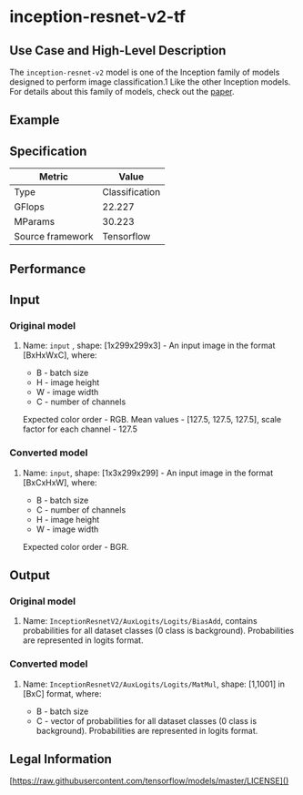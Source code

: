 # inception-resnet-v2-tf

## Use Case and High-Level Description

The `inception-resnet-v2` model is one of the Inception family of models designed to perform image classification.1 Like the other Inception models. For details about this family of models, check out the [paper](https://arxiv.org/pdf/1602.07261.pdf).

## Example

## Specification

| Metric                          | Value                                     |
|---------------------------------|-------------------------------------------|
| Type                            | Classification                            |
| GFlops                          | 22.227                                    |
| MParams                         | 30.223                                    |
| Source framework                | Tensorflow                                |

## Performance

## Input

### Original model

1. Name: `input` , shape: [1x299x299x3] - An input image in the format [BxHxWxC],
   where:

    - B - batch size
    - H - image height
    - W - image width
    - C - number of channels

   Expected color order - RGB.
   Mean values - [127.5, 127.5, 127.5], scale factor for each channel - 127.5

### Converted model

1. Name: `input`, shape: [1x3x299x299] - An input image in the format [BxCxHxW],
   where:

    - B - batch size
    - C - number of channels
    - H - image height
    - W - image width

   Expected color order - BGR.

## Output

### Original model

1. Name: `InceptionResnetV2/AuxLogits/Logits/BiasAdd`, contains probabilities for all dataset classes (0 class is background). Probabilities are represented in logits format.

### Converted model

1. Name: `InceptionResnetV2/AuxLogits/Logits/MatMul`, shape: [1,1001] in [BxC] format,
    where:

    - B - batch size
    - C - vector of probabilities for all dataset classes (0 class is background). Probabilities are represented in logits format.

## Legal Information
[https://raw.githubusercontent.com/tensorflow/models/master/LICENSE]()